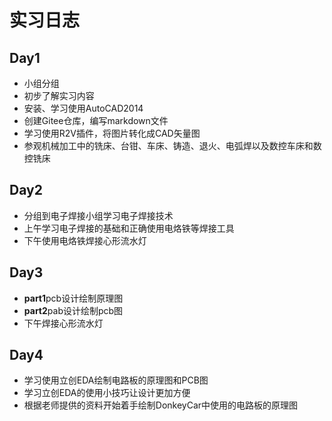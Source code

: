 # 实习日志

## Day1

- 小组分组
- 初步了解实习内容
- 安装、学习使用AutoCAD2014
- 创建Gitee仓库，编写markdown文件
- 学习使用R2V插件，将图片转化成CAD矢量图
- 参观机械加工中的铣床、台钳、车床、铸造、退火、电弧焊以及数控车床和数控铣床

## Day2

- 分组到电子焊接小组学习电子焊接技术
- 上午学习电子焊接的基础和正确使用电烙铁等焊接工具
- 下午使用电烙铁焊接心形流水灯

## Day3

- **part1**pcb设计绘制原理图
- **part2**pab设计绘制pcb图
- 下午焊接心形流水灯
  
## Day4

- 学习使用立创EDA绘制电路板的原理图和PCB图
- 学习立创EDA的使用小技巧让设计更加方便
- 根据老师提供的资料开始着手绘制DonkeyCar中使用的电路板的原理图
